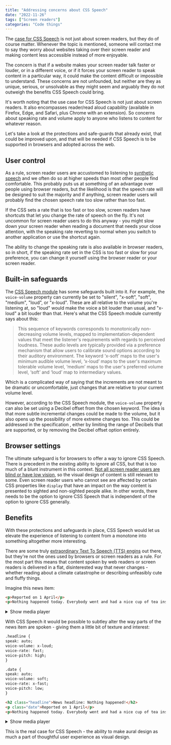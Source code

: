 ```yaml
---
title: "Addressing concerns about CSS Speech"
date: "2022-11-26"
tags: ["Screen readers"]
categories: "Code things"
---
```


The [case for CSS Speech](/why-we-need-css-speech/) is not just about screen readers, but they do of course matter. Whenever the topic is mentioned, someone will contact me to say they worry about websites taking over their screen reader and making content less accessible instead of more enjoyable.

The concern is that if a website makes your screen reader talk faster or louder, or in a different voice, or if it forces your screen reader to speak content in a particular way, it could make the content difficult or impossible to understand. These concerns are not unfounded, but neither are they as unique, serious, or unsolvable as they might seem and arguably they do not outweigh the benefits CSS Speech could bring.

It's worth noting that the use case for CSS Speech is not just about screen readers. It also encompasses reader/read aloud capability (available in Firefox, Edge, and Safari, plus Chrome with an extension). So concerns about speaking rate and volume apply to anyone who listens to content for whatever reason.

Let's take a look at the protections and safe-guards that already exist, that could be improved upon, and that will be needed if CSS Speech is to be supported in browsers and adopted across the web. 

## User control

As a rule, screen reader users are accustomed to listening to [synthetic speech](/notes-on-synthetic-speech/) and we often do so at higher speeds than most other people find comfortable. This probably puts us at something of an advantage over people using browser readers, but the likelihood is that the speech rate will be designed to suit the majority and if anything, screen reader users will probably find the chosen speech rate too slow rather than too fast.

If the CSS sets a rate that is too fast or too slow, screen readers have shortcuts that let you change the rate of speech on the fly. It's not uncommon for screen reader users to do this anyway - you might slow down your screen reader when reading a document that needs your close attention, with the speaking rate reverting to normal when you switch to another application or use the shortcut again.

The ability to change the speaking rate is also available in browser readers, so in short, if the speaking rate set in the CSS is too fast or slow for your preference, you can change it yourself using the browser reader or your screen reader.

## Built-in safeguards

The [CSS Speech module](https://www.w3.org/TR/css-speech-1/) has some safeguards built into it. For example, the `voice-volume` property can currently be set to "silent", "x-soft", "soft", "medium", "loud", or "x-loud". These are all relative to the volume you're listening at, so "loud" would make the voice a bit louder than usual, and "x-loud" a bit louder than that. Here's what the CSS Speech module currently says about this:

>This sequence of keywords corresponds to monotonically non-decreasing volume levels, mapped to implementation-dependent values that meet the listener's
requirements with regards to perceived loudness. These audio levels are typically provided via a preference mechanism that allow users to calibrate sound
options according to their auditory environment. The keyword ‘x-soft’ maps to the user's minimum audible volume level, ‘x-loud’ maps to the user's maximum
tolerable volume level, ‘medium’ maps to the user's preferred volume level, ‘soft’ and ‘loud’ map to intermediary values.

Which is a complicated way of saying that the increments are not meant to be dramatic or uncomfortable, just changes that are relative to your current volume level.

However, according to the CSS Speech module, the `voice-volume` property can also be set using a Decibel offset from the chosen keyword. The idea is that more subtle incremental changes could be made to the volume, but it also opens up the possibility of more extreme changes too. This could be addressed in the specification , either by limiting the range of Decibels that are supported, or by removing the Decibel offset option entirely.

## Browser settings

The ultimate safeguard is for browsers to offer a way to ignore CSS Speech. There is precedent in the existing ability to ignore all CSS, but that is too much of a blunt instrument in this context. [Not all screen reader users are blind or have low vision](https://webaim.org/projects/screenreadersurvey9/#disabilitytypes), so the visual design of content is still relevant to some. Even screen reader users who cannot see are affected by certain CSS properties like `display` that have an impact on the way content is presented to sighted and non-sighted people alike. In other words, there needs to be the option to ignore CSS Speech that is independent of the option to ignore CSS generally.

## Benefits

With these protections and safeguards in place, CSS Speech would let us elevate the experience of listening to content from a monotone into something altogether more interesting.

There are some truly [extraordinary Text To Speech (TTS) engins](https://play.ht/) out there, but they're not the ones used by browsers or screen readers as a rule. For the most part this means that content spoken by web readers or screen readers is delivered in a flat, disinterested way that never changes - whether reading about a climate catastrophe or describing unfeasibly cute and fluffy things.

Imagine this news item:

```html
<p>Reported on 1 April</p>
<p>Nothing happened today. Everybody went and had a nice cup of tea instead.</p>>
```

<details>
<summary aria-label="Show media player for news item without CSS Speech">Show media player</summary>
<audio controls src="../media/2022/screen-reader-demo-without-css-speech.mp3"></audio>

## Transcript

MALE VOICE (FLAT VOLUME, RATE, PITCH): "News headline: Nothing happened today. Reported on April the 1st. Nothing happened today. Everybody went and had a nice cup of tea instead."
</details>

With CSS Speech it would be possible to subtley alter the way parts of the news item are spoken - giving them a little bit of texture and interest:

```html
.headline {
speak: auto;
voice-volume: x-loud;
voice-rate: fast;
voice-pitch: high;
}

.date {
speak: auto;
voice-volume: soft;
voice-rate: x-fast;
voice-pitch: low;
}

<h2 class="headline">News headline: Nothing happened!</h2>
<p class="date">Reported on 1 April</p>
<p>Nothing happened today. Everybody went and had a nice cup of tea instead.</p>>
```

<details>
<summary aria-label="Show media player for news item with CSS Speech">Show media player</summary>
<audio controls src="../media/2022/screen-reader-demo-with-css-speech.mp3"></audio>

## Transcript

MALE VOICE (LOUD, FAST, HIGH PITCH): "News headline: Nothing happened today."
MALE VOICE (SOFT, EXTRA FAST, LOW PITCHED): "Reported on April the 1st."
MALE VOICE (NORMAL VOLUME, RATE, PITCH): "Nothing happened today. Everybody went and had a nice cup of tea instead."
</details>

This is the real case for CSS Speech - the ability to make aural design as much a part of thoughtful user experience as visual design.
